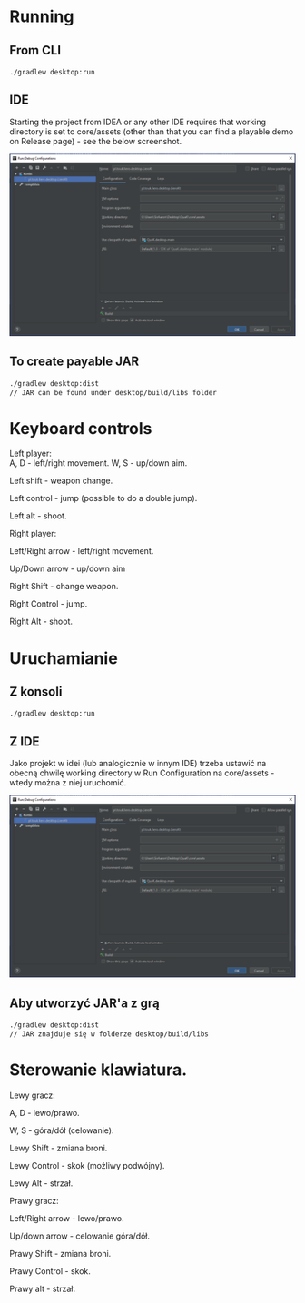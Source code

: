 
# Running
## From CLI
```
./gradlew desktop:run
```
## IDE
Starting the project from IDEA or any other IDE requires that working directory is set to core/assets (other than that you can find a playable demo on Release page) - see the below screenshot.

![Run Configuration for Idea](https://github.com/TouK/QuaK/blob/master/Screenshot/Configuration.png)
## To create payable JAR
```
./gradlew desktop:dist
// JAR can be found under desktop/build/libs folder
```
# Keyboard controls 
Left player:  
A, D - left/right movement. 
W, S - up/down aim. 

Left shift - weapon change. 

Left control - jump (possible to do a double jump). 

Left alt - shoot. 


Right player:  

Left/Right arrow - left/right movement. 

Up/Down arrow - up/down aim 

Right Shift - change weapon. 

Right Control - jump. 

Right Alt - shoot. 



# Uruchamianie
## Z konsoli
```
./gradlew desktop:run
```
## Z IDE
Jako projekt w idei (lub analogicznie w innym IDE) trzeba ustawić na obecną chwilę working directory w Run Configuration na core/assets - wtedy można z niej uruchomić.

![Run Configuration for Idea](https://github.com/TouK/QuaK/blob/master/Screenshot/Configuration.png)
## Aby utworzyć JAR'a z grą
```
./gradlew desktop:dist
// JAR znajduje się w folderze desktop/build/libs
```
# Sterowanie klawiatura. 
Lewy gracz:   

A, D - lewo/prawo. 

W, S - góra/dół (celowanie). 

Lewy Shift - zmiana broni. 

Lewy Control - skok (możliwy podwójny).

Lewy Alt - strzał. 

Prawy gracz:  

Left/Right arrow - lewo/prawo. 

Up/down arrow - celowanie góra/dół. 

Prawy Shift - zmiana broni. 

Prawy Control - skok. 

Prawy alt - strzał. 
